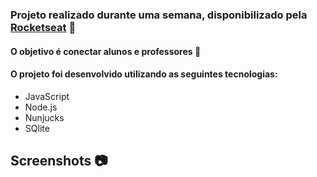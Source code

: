 ### Projeto realizado durante uma semana, disponibilizado pela <a href="https://rocketseat.com.br/">Rocketseat</a> :rocket:

#### O objetivo é conectar alunos e professores 🤝

#### O projeto foi desenvolvido utilizando as seguintes tecnologias:
* JavaScript
* Node.js
* Nunjucks
* SQlite



## Screenshots :camera:
